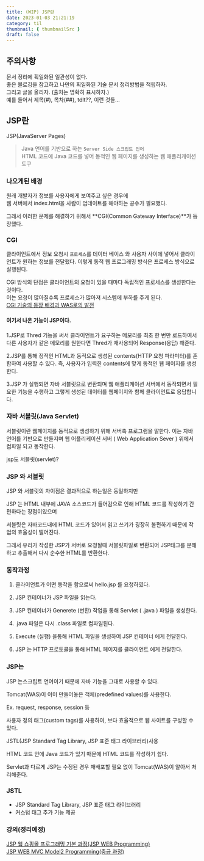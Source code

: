 ```yaml
---
title: (WIP) JSP란
date: 2023-01-03 21:21:19
category: til
thumbnail: { thumbnailSrc }
draft: false
---
```


## **주의사항**

문서 정리에 획일화된 일관성이 없다.  
좋은 블로깅을 참고하고 나만의 획일화된 기술 문서 정리방법을 적립하자.  
그리고 글을 올리자. (출처는 명확히 표시하자.)  
예를 들어서 제목(#), 목차(##), tdlt??, 이런 것들...

## JSP란

JSP(JavaServer Pages)

> Java 언어를 기반으로 하는 `Server Side 스크립트 언어`  
> HTML 코드에 Java 코드를 넣어 동적인 웹 페이지를 생성하는 웹 애플리케이션 도구

### 나오게된 배경

원래 개발자가 정보를 사용자에게 보여주고 싶은 경우에  
웹 서버에서 index.html을 사람이 업데이트를 해야하는 공수가 필요했다.

그래서 이러한 문제를 해결하기 위해서
**CGI(Common Gateway Interface)**가 등장했다.

### CGI

클라이언트에서 정보 요청시 `프로세스`를 데이터 베이스 와 사용자 사이에 넣어서 클라이언트가 원하는 정보를 전달했다.
이렇게 동적 웹 프로그래밍 방식은 프로세스 방식으로 실행된다.

CGI 방식의 단점은 클라이언트의 요청이 있을 때마다 독립적인 프로세스를 생성한다는 것이다.  
이는 요청이 많아질수록 프로세스가 많아져 시스템에 부하를 주게 된다.  
[CGI 기술의 등장 배경과 WAS로의 발전](https://bentist.tistory.com/40)

#### 여기서 나온 기능이 JSP이다.

1.JSP로 Thred 기능을 써서 클라이언트가 요구하는 메모리를 최초 한 번만 로드하여서 다른 사용자가 같은 메모리를 원한다면 Thred가 재사용되어 Response(응답) 해준다.

2.JSP를 통해 정적인 HTML과 동적으로 생성된 contents(HTTP 요청 파라미터)를 혼합하여 사용할 수 있다. 즉, 사용자가 입력한 contents에 맞게 동적인 웹 페이지를 생성한다.

3.JSP 가 실행되면 자바 서블릿으로 변환되며 웹 애플리케이션 서버에서 동작되면서 필요한 기능을 수행하고 그렇게 생성된 데이터를 웹페이지와 함께 클라이언트로 응답합니다.

### 자바 서블릿(Java Servlet)

서블릿이란 웹페이지를 동적으로 생성하기 위해 서버측 프로그램을 말한다.
이는 자바 언어를 기반으로 만들지며 웹 어플리케이션 서버 ( Web Application Sever ) 위에서 컴파일 되고 동작한다.

jsp도 서블릿(servlet)?

### JSP 와 서블릿

JSP 와 서블릿의 차이점은 결과적으로 하는일은 동일하지만

JSP 는 HTML 내부에 JAVA 소스코드가 들어감으로 인해 HTML 코드를 작성하기 간편하다는 장점이있으며

서블릿은 자바코드내에 HTML 코드가 있어서 읽고 쓰기가 굉장히 불편하기 때문에 작업의 효율성이 떨어진다.

그래서 우리가 작성한 JSP가 서버로 요청될때 서블릿파일로 변환되어 JSP태그를 분해하고 추출해서 다시 순수한 HTML를 반환한다.

### 동작과정

1. 클라이언트가 어떤 동작을 함으로써 hello.jsp 를 요청하였다.

2. JSP 컨테이너가 JSP 파일을 읽는다.

3. JSP 컨테이너가 Generete (변환) 작업을 통해 Servlet ( .java ) 파일을 생성한다.

4. .java 파일은 다시 .class 파일로 컴파일된다.

5. Execute (실행) 을통해 HTML 파일을 생성하여 JSP 컨테이너 에게 전달한다.

6. JSP 는 HTTP 프로토콜을 통해 HTML 페이지를 클라이언트 에게 전달한다.

### JSP는

JSP 는스크립트 언어이기 때문에 자바 기능을 그대로 사용할 수 있다.

Tomcat(WAS)이 이미 만들어놓은 객체(predefined values)를 사용한다.

Ex. request, response, session 등

사용자 정의 태그(custom tags)를 사용하여, 보다 효율적으로 웹 사이트를 구성할 수 있다.

JSTL(JSP Standard Tag Library, JSP 표준 태그 라이브러리)사용

HTML 코드 안에 Java 코드가 있기 때문에 HTML 코드를 작성하기 쉽다.

Servlet과 다르게 JSP는 수정된 경우 재배포할 필요 없이 Tomcat(WAS)이 알아서 처리해준다.

### JSTL

- JSP Standard Tag Library, JSP 표준 태그 라이브러리
- 커스텀 태그 추가 기능 제공

### 강의(정리예정)

[JSP 웹 쇼핑몰 프로그래밍 기본 과정(JSP WEB Programming)](https://www.inflearn.com/course/jsp-%EC%9B%B9%EA%B0%9C%EB%B0%9C-%EC%87%BC%ED%95%91%EB%AA%B0-%ED%94%84%EB%A1%9C%EA%B7%B8%EB%9E%98%EB%B0%8D/dashboard)  
[JSP WEB MVC Model2 Programming(중급 과정)](https://www.inflearn.com/course/jsp-%EC%9B%B9%EA%B0%9C%EB%B0%9C-mvc-model2-%EC%A4%91%EA%B8%89/dashboard)
